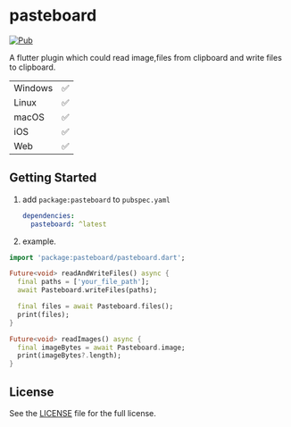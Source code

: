 # pasteboard

[![Pub](https://img.shields.io/pub/v/pasteboard.svg)](https://pub.dev/packages/pasteboard)

A flutter plugin which could read image,files from clipboard and write files to clipboard.

|         |     |
| ------- | --- |
| Windows | ✅  |
| Linux   | ✅  |
| macOS   | ✅  |
| iOS     | ✅  |
| Web     | ✅  |

## Getting Started

1. add `package:pasteboard` to `pubspec.yaml`
   ```yaml
   dependencies:
     pasteboard: ^latest
   ```
2. example.

```dart
import 'package:pasteboard/pasteboard.dart';

Future<void> readAndWriteFiles() async {
  final paths = ['your_file_path'];
  await Pasteboard.writeFiles(paths);

  final files = await Pasteboard.files();
  print(files);
}

Future<void> readImages() async {
  final imageBytes = await Pasteboard.image;
  print(imageBytes?.length);
}

```

## License

See the [LICENSE](LICENSE) file for the full license.
